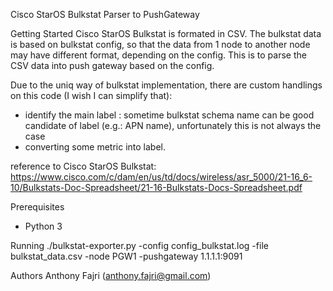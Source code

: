 Cisco StarOS Bulkstat Parser to PushGateway

Getting Started
Cisco StarOS Bulkstat is formated in CSV. The bulkstat data is based on bulkstat config, so that the data from 1 node to another node may have different format, depending on the config. This is to parse the CSV data into push gateway based on the config. 

Due to the uniq way of bulkstat implementation, there are custom handlings on this code (I wish I can simplify that):
- identify the main label : sometime bulkstat schema name can be good candidate of label (e.g.: APN name), unfortunately this is not always the case
- converting some metric into label.

reference to Cisco StarOS Bulkstat: https://www.cisco.com/c/dam/en/us/td/docs/wireless/asr_5000/21-16_6-10/Bulkstats-Doc-Spreadsheet/21-16-Bulkstats-Docs-Spreadsheet.pdf



Prerequisites
- Python 3


Running
./bulkstat-exporter.py -config config_bulkstat.log -file bulkstat_data.csv -node PGW1 -pushgateway 1.1.1.1:9091

Authors
Anthony Fajri (anthony.fajri@gmail.com)


